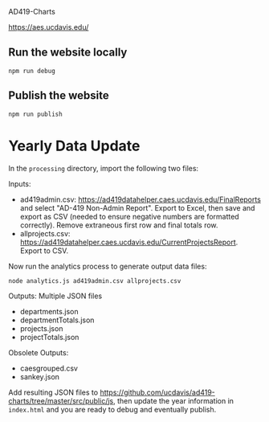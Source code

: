 AD419-Charts

https://aes.ucdavis.edu/

## Run the website locally

` npm run debug `

## Publish the website

` npm run publish `

# Yearly Data Update

In the `processing` directory, import the following two files:

Inputs:
* ad419admin.csv: https://ad419datahelper.caes.ucdavis.edu/FinalReports and select "AD-419 Non-Admin Report".   Export to Excel, then save and export as CSV (needed to ensure negative numbers are formatted correctly).  Remove extraneous first row and final totals row.
* allprojects.csv: https://ad419datahelper.caes.ucdavis.edu/CurrentProjectsReport. Export to CSV.

Now run the analytics process to generate output data files:

`node analytics.js ad419admin.csv allprojects.csv`

Outputs: Multiple JSON files
* departments.json
* departmentTotals.json
* projects.json
* projectTotals.json

Obsolete Outputs:
* caesgrouped.csv
* sankey.json

Add resulting JSON files to https://github.com/ucdavis/ad419-charts/tree/master/src/public/js, then update the year information in `index.html` and you are ready to debug and eventually publish.